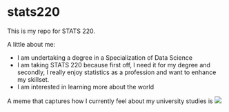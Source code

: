 # stats220

This is my repo for STATS 220. 

A little about me:

- I am undertaking a degree in a Specialization of Data Science
- I am taking STATS 220 because first off, I need it for my degree and secondly, I really enjoy statistics as a profession and want to enhance my skillset.
- I am interested in learning more about the world

A meme that captures how I currently feel about my university studies is ![](https://media1.tenor.com/m/Gkm_kNOFffQAAAAC/dwight-schrute-the-office.gif)
